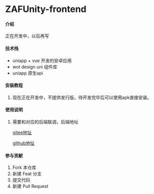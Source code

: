 # ZAFUnity-frontend

#### 介绍
正在开发中，以后再写

#### 技术栈

- uniapp + vue 开发的安卓应用
- wot design uni 组件库
- uniapp 原生api


#### 安装教程

1.  现在正在开发中，不提供发行版，待开发完毕后可以使用apk直接安装。

#### 使用说明

1. 需要和对应的后端联调，后端地址

    [gitee地址](https://gitee.com/colablack/ZAFUnity)

   [github地址]([ColaBlack/ZAFUnity-backend](https://github.com/ColaBlack/ZAFUnity-backend))

#### 参与贡献

1.  Fork 本仓库
2.  新建 Feat 分支
3.  提交代码
4.  新建 Pull Request
